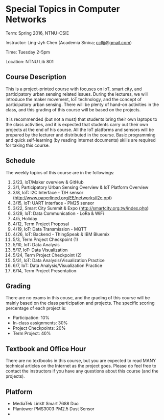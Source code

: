 # Special Topics in Computer Networks

Term: Spring 2016, NTNU-CSIE

Instructor: Ling-Jyh Chen (Academia Sinica; cclljj@gmail.com)

Time: Tuesday 2-5pm

Location: NTNU Lib 801

## Course Description

This is a project-printed course with focuses on IoT, smart city, and participatory urban sensing related issues. During the lectures, we will introduce the maker movement, IoT technology, and the concept of participatory urban sensing. There will be plenty of hand-on activities in the class, and this grading of this course will be based on the projects.

It is recommended (but not a must) that students bring their own laptops to the class activities, and it is expected that students carry out their own projects at the end of his course. All the IoT platforms and sensors will be prepared by the lecturer and distributed in the course. Basic programming and quick self-learning (by reading Internet documents) skills are required for taking this course.

## Schedule

The weekly topics of this course are in the followings:

1. 2/23, IoT/Maker overview & GitHub
2. 3/1, Participatory Urban Sensing Overview & IoT Platform Overview
3. 3/8, IoT: I2C Interface - T/H sensor (http://www.paperlined.org/EE/networks/i2c.ppt)
4. 3/15, IoT: UART Interface - PM25 sensor
5. 3/22, Smart City Summit & Expo (http://smartcity.org.tw/index.php)
6. 3/29, IoT: Data Communication - LoRa & WiFi
7. 4/5, Holiday
8. 4/12, Term Project Proposal
9. 4/19, IoT: Data Transmission - MQTT
10. 4/26, IoT: Backend - ThingSpeak & IBM Bluemix
11. 5/3, Term Project Checkpoint (1)
12. 5/10, IoT: Data Analysis
13. 5/17, IoT: Data Visualization
14. 5/24, Term Project Checkpoint (2)
15. 5/31, IoT: Data Analysis/Visualization Practice
16. 6/7, IoT: Data Analysis/Visualization Practice
17. 6/14, Term Project Presentation

## Grading

There are no exams in this couse, and the grading of this course will be mainly based on the class participation and projects. The specific scoring percentage of each project is:

- Participation: 10%
- In-class assignments: 30%
- Project Checkpoints: 20%
- Term Project: 40%

## Textbook and Office Hour

There are no textbooks in this course, but you are expected to read MANY technical articles on the Internet as the project goes. Please do feel free to contact the instructors if you have any questions about this course (and the projects).

## Platform
 - MediaTek LinkIt Smart 7688 Duo
 - Plantower PMS3003 PM2.5 Dust Sensor
 - 

